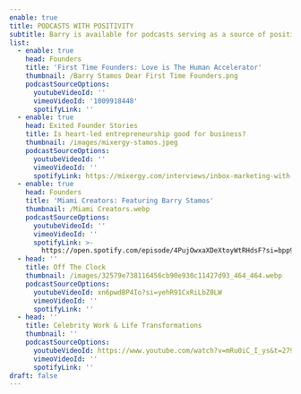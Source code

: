```yaml
---
enable: true
title: PODCASTS WITH POSITIVITY
subtitle: Barry is available for podcasts serving as a source of positivity.
list:
  - enable: true
    head: Founders
    title: 'First Time Founders: Love is The Human Accelerator'
    thumbnail: /Barry Stamos Dear First Time Founders.png
    podcastSourceOptions:
      youtubeVideoId: ''
      vimeoVideoId: '1009918448'
      spotifyLink: ''
  - enable: true
    head: Exited Founder Stories
    title: Is heart-led entrepreneurship good for business?
    thumbnail: /images/mixergy-stamos.jpeg
    podcastSourceOptions:
      youtubeVideoId: ''
      vimeoVideoId: ''
      spotifyLink: https://mixergy.com/interviews/inbox-marketing-with-barry-stamos/
  - enable: true
    head: Founders
    title: 'Miami Creators: Featuring Barry Stamos'
    thumbnail: /Miami Creators.webp
    podcastSourceOptions:
      youtubeVideoId: ''
      vimeoVideoId: ''
      spotifyLink: >-
        https://open.spotify.com/episode/4PujOwxaXDeXtoyWtRHdsF?si=bpp9pAlbRMC-854hyWihbw
  - head: ''
    title: Off The Clock
    thumbnail: /images/32579e738116456cb90e930c11427d93_464_464.webp
    podcastSourceOptions:
      youtubeVideoId: xn6pwdBP4Io?si=yehR91CxRiLbZ0LW
      vimeoVideoId: ''
      spotifyLink: ''
  - head: ''
    title: Celebrity Work & Life Transformations
    thumbnail: ''
    podcastSourceOptions:
      youtubeVideoId: https://www.youtube.com/watch?v=mRu0iC_I_ys&t=279s
      vimeoVideoId: ''
      spotifyLink: ''
draft: false
---
```

